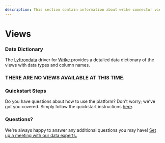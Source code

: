 ```yaml
---
description: This section contain information about wrike connector views information
---
```


# Views

### Data Dictionary

The [Lyftrondata](https://www.lyftrondata.com/) driver for [Wrike](https://www.lyftrondata.com/integration/business-analytics/wrike/)[ ](https://www.lyftrondata.com/integration/wrike/)provides a detailed data dictionary of the views with data types and column names.

### THERE ARE NO VIEWS AVAILABLE AT THIS TIME.

### Quickstart Steps

Do you have questions about how to use the platform? Don't worry; we've got you covered. Simply follow the quickstart instructions [here](../).

### Questions? <a href="#questions" id="questions"></a>

We're always happy to answer any additional questions you may have! [Set up a meeting with our data experts.](https://www.lyftrondata.com/book-a-meeting/)
